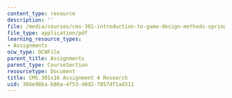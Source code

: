 ```yaml
---
content_type: resource
description: ''
file: /media/courses/cms-301-introduction-to-game-design-methods-spring-2016/366e98bab86a4f53d0d27857df1ad311_MITCMS_301S16_Assigment4.pdf
file_type: application/pdf
learning_resource_types:
- Assignments
ocw_type: OCWFile
parent_title: Assignments
parent_type: CourseSection
resourcetype: Document
title: CMS.301s16 Assignment 4 Research
uid: 366e98ba-b86a-4f53-d0d2-7857df1ad311
---
```

